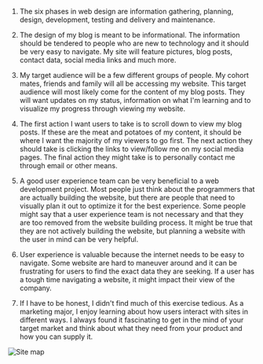 1. The six phases in web design are information gathering, planning, design, development, testing and delivery and maintenance.

2. The design of my blog is meant to be informational. The information should be tendered to people who are new to technology and it should be very easy to navigate. My site will feature pictures, blog posts, contact data, social media links and much more.

3. My target audience will be a few different groups of people. My cohort mates, friends and family will all be accessing my website. This target audience will most likely come for the content of my blog posts. They will want updates on my status, information on what I'm learning and to visualize my progress through viewing my website.

4. The first action I want users to take is to scroll down to view my blog posts. If these are the meat and potatoes of my content, it should be where I want the majority of my viewers to go first. The next action they should take is clicking the links to view/follow me on my social media pages. The final action they might take is to personally contact me through email or other means.

5. A good user experience team can be very beneficial to a web development project. Most people just think about the programmers that are actually building the website, but there are people that need to visually plan it out to optimize it for the best experience. Some people might say that a user experience team is not necessary and that they are too removed from the website building process. It might be true that they are not actively building the website, but planning a website with the user in mind can be very helpful.

6. User experience is valuable because the internet needs to be easy to navigate. Some website are hard to maneuver around and it can be frustrating for users to find the exact data they are seeking. If a user has a tough time navigating a website, it might impact their view of the company.

7. If I have to be honest, I didn't find much of this exercise tedious. As a marketing major, I enjoy learning about how users interact with sites in different ways. I always found it fascinating to get in the mind of your target market and think about what they need from your product and how you can supply it.

![Site map](http://i.imgur.com/HTXPoXK.jpg)
